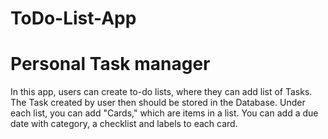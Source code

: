 # ToDo-List-App
# Personal Task manager 
 In this app, users can create to-do lists, where they can add list of Tasks. The Task created by user then should be stored in the Database.
Under each list, you can add "Cards," which are items in a list. You can add a due date with category, a checklist and labels to each card.

